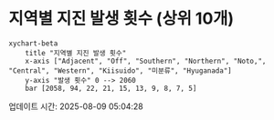 # 지역별 지진 발생 횟수 (상위 10개)

```mermaid
xychart-beta
    title "지역별 지진 발생 횟수"
    x-axis ["Adjacent", "Off", "Southern", "Northern", "Noto,", "Central", "Western", "Kiisuido", "미분류", "Hyuganada"]
    y-axis "발생 횟수" 0 --> 2060
    bar [2058, 94, 22, 21, 15, 13, 9, 8, 7, 5]
```

업데이트 시간: 2025-08-09 05:04:28
